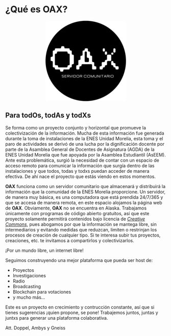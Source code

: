 # ¿Qué es OAX?

<div align="center">
<img src="./logo.png" width=50% height=50%>
</div>

## Para todOs, todAs y todXs

Se forma como un proyecto conjunto y horizontal que promueve la colectivización de la información. Mucha de esta información
fue generada durante la toma de instalaciones de la ENES Unidad Morelia, esta toma y el paro de actividades se derivó de una 
lucha por la dignificación docente por parte de la Asamblea General de Docentes de Asignatura (AGDA) de la ENES Unidad Morelia 
que fue apoyada por la Asamblea Estudiantil (AsEEM). Ante esta problemática, surgió la necesidad de contar con un espacio 
de acceso remoto para comunicar la información que surgía dentro de las instalaciones y que todos, todas y todxs 
puedan acceder de manera efectiva. De ahí nace el proyecto que estás viendo en estos momentos.

**OAX** funciona como un servidor comunitario que almacenará y distribuirá la información que la comunidad de la ENES Morelia proporcione.
Un servidor, de manera muy básica, es una computadora que está prendida 24/7/365 y que se accesa de manera remota, en este espacio
alojamos la página web de **OAX**. Obviamente, **OAX** no se encuentra en Alaska.
Trabajamos únicamente con programas de código abierto gratuitos, así que este proyecto solamente permitirá contenidos bajo
licencia de [*Creative Commons*](https://creativecommons.org/), pues abogamos por que la información se mantega libre, sin intermediarios y 
evitando medidas que reduzcan, limiten o restrinjan los procesos de creación de cualquier tipo. Si te interesa subir tus proyectos, 
creaciones, etc. te invitamos a compartirlos y colectivizarlos.

¡Por un mundo libre, un internet libre!

Seguimos construyendo una mejor plataforma que pueda ser host de:
- Proyectos
- Investigaciones 
- Radio
- Broadcasting
- Blockchain para votaciones
- y mucho más...

Este es un proyecto en crecimiento y contrucción constante, así que si tienes sugerencias ¡quien propone, se pone!
Trabajemos juntos, juntas y juntxs para generar una plataforma colaborativa.

Att. Doppel, Ambys y Gneiss
